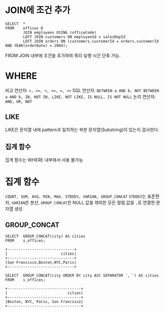 # JOIN에 조건 추가
```
SELECT	*
FROM	offices O 
        JOIN employees USING (officeCode)
        LEFT JOIN customers ON employeeId = salesRepId
        LEFT JOIN orders ON (customers.customerId = orders.customerId AND YEAR(orderDate) = 2004);
```
FROM JOIN 내부에 조건을 추가하여 쿼리 실행 시간 단축 가능.
# WHERE
비교 연산자: `>, >=, <, <=, =, <>`
SQL 연산자: `BETWEEN a AND b, NOT BETWEEN a AND b, IN, NOT IN, LIKE, NOT LIKE, IS NULL, IS NOT NULL`
논리 연산자: `AND, OR, NOT`
## LIKE
LIKE은 문자열 내에 pattern과 일치하는 부분 문자열(Substring)이 있는지 검사한다.
## 집계 함수
집계 함수는 WHERE 내부에서 사용 불가능
# 집계 함수
`COUNT, SUM, AVG, MIN, MAX, STDDEV, VARIAN, GROUP_CONCAT`
`STDDEV`는 표준편차, `VARIAN`은 분산, `GROUP_CONCAT`은 NULL 값을 제외한 모든 컬럼 값을 `,`로 연결한 문자열 생성
## GROUP_CONCAT
``` 
SELECT  GROUP_CONCAT(city) AS cities
FROM    s_offices;

+------------------------------+
|                        cities|
+------------------------------+
|San Francisco,Boston,NYC,Paris|
+------------------------------+
```
```
SELECT  GROUP_CONCAT(city ORDER BY city ASC SEPARATOR ', ') AS cities
FROM    s_offices;

+---------------------------------+
|                           cities|
+---------------------------------+
|Boston, NYC, Paris, San Francisco|
+---------------------------------+
```
